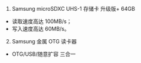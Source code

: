 1. Samsung microSDXC UHS-1 存储卡 升级版+ 64GB

- 读取速度高达 100MB/s；
- 写入速度高达 60MB/s。

2. Samsung 金属 OTG 读卡器

- OTG/USB/随意扩容 三合一
